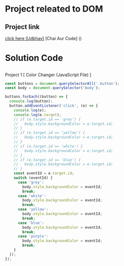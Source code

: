# Project releated to DOM

## Project link
[click here (Udbhav)](https://stackblitz.com/)
[Chai Aur Code] ()

#  Solution Code

##
 Project 1 [ Color Changer (JavaScript File) ]

```javascript
const buttons = document.querySelectorAll('.button');
const body = document.querySelector('body');

buttons.forEach((button) => {
  console.log(button);
  button.addEventListener('click', (e) => {
    console.log(e);
    console.log(e.target);
    // if (e.target.id == 'grey') {
    //   body.style.backgroundColor = e.target.id;
    // }
    // if (e.target.id == 'yellow') {
    //   body.style.backgroundColor = e.target.id;
    // }
    // if (e.target.id == 'white') {
    //   body.style.backgroundColor = e.target.id;
    // }
    // if (e.target.id == 'blue') {
    //   body.style.backgroundColor = e.target.id;
    // }
    const eventId = e.target.id;
    switch (eventId) {
      case 'grey':
        body.style.backgroundColor = eventId;
        break;
      case 'white':
        body.style.backgroundColor = eventId;
        break;
      case 'yellow':
        body.style.backgroundColor = eventId;
        break;
      case 'blue':
        body.style.backgroundColor = eventId;
        break;
      case 'purple':
        body.style.backgroundColor = eventId;
        break;
    }
  });
});


```